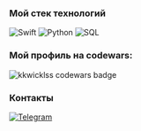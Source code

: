 ### Мой стек технологий
![Swift](https://img.shields.io/badge/-Swift-333?style=for-the-badge&logo=Swift&logoColor=orange)
![Python](https://img.shields.io/badge/-Python-333?style=for-the-badge&logo=Python&logoColor=blue)
![SQL](https://img.shields.io/badge/-SQL-333?style=for-the-badge&logo=MySQL&logoColor=blue)

<h3>Мой профиль на codewars:</h3>

![kkwicklss codewars badge](https://www.codewars.com/users/kkwicklss/badges/small)

### Контакты
[![Telegram](https://img.shields.io/badge/-Telegram-333?style=for-the-badge&logo=telegram&logoColor=27A0D9)](https://t.me/sssphinxcassiecage)
